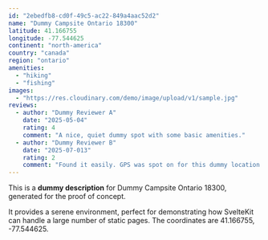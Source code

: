 ```yaml
---
id: "2ebedfb8-cd0f-49c5-ac22-849a4aac52d2"
name: "Dummy Campsite Ontario 18300"
latitude: 41.166755
longitude: -77.544625
continent: "north-america"
country: "canada"
region: "ontario"
amenities:
  - "hiking"
  - "fishing"
images:
  - "https://res.cloudinary.com/demo/image/upload/v1/sample.jpg"
reviews:
  - author: "Dummy Reviewer A"
    date: "2025-05-04"
    rating: 4
    comment: "A nice, quiet dummy spot with some basic amenities."
  - author: "Dummy Reviewer B"
    date: "2025-07-013"
    rating: 2
    comment: "Found it easily. GPS was spot on for this dummy location."
---
```


This is a **dummy description** for Dummy Campsite Ontario 18300, generated for the proof of concept.

It provides a serene environment, perfect for demonstrating how SvelteKit can handle a large number of static pages. The coordinates are 41.166755, -77.544625.
